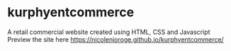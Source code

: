 # kurphyentcommerce
A retail commercial website created using HTML, CSS and Javascript
Preview the site here
https://nicolenjoroge.github.io/kurphyentcommerce/
